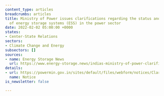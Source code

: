 ```yaml
---
content_type: articles
breadcrumbs: articles
title: Ministry of Power issues clarifications regarding the status and application
  of energy storage systems (ESS) in the power sector
date: 2022-02-02 05:00:00 +0000
states:
- Center-State Relations
sectors:
- Climate Change and Energy
subsectors: []
sources:
- name: Energy Storage News
  url: https://www.energy-storage.news/indias-ministry-of-power-clarifies-essential-role-of-energy-storage-systems/
details:
- url: https://powermin.gov.in/sites/default/files/webform/notices/Clarification_regarding_usage_of_Energy_Storage_System%28ESS%29_in_various_applications_across_the_entire_value_chain_of_power_Sector.pdf
  name: Notice
is_newsletter: false

---
```

